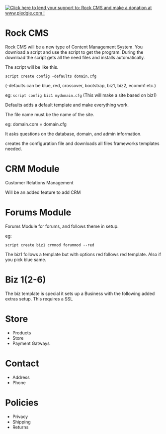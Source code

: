 <a href='http://www.pledgie.com/campaigns/21192'><img alt='Click here to lend your support to: Rock CMS and make a donation at www.pledgie.com !' src='http://www.pledgie.com/campaigns/21192.png?skin_name=chrome' border='0' /></a>

Rock CMS
========

Rock CMS will be a new type of Content Management System. You download a script and use the script to get the program. 
During the download the script gets all the need files and installs automatically.

The script will be like this.

<code>script create config -defaults domain.cfg</code>

(-defaults can be blue, red, crossover, bootstrap, biz1, biz2, ecomm1 etc.)

eg: 
<code>script config biz1 mydomain.cfg</code> (This will make a site based on biz1)

Defaults adds a default template and make everything work.

The file name must be the name of the site.

eg: domain.com = domain.cfg

It asks questions on the database, domain, and admin information.

creates the configuration file and downloads all files frameworks templates needed.


CRM Module
==========
Customer Relations Management

Will be an added feature to add CRM 



Forums Module
=============

Forums Module for forums, and follows theme in setup.

eg:

<code>script create biz1 crmmod forummod --red </code>

The biz1 follows a template but with options red follows red template. Also if you pick blue same.


Biz 1(2-6)
==========

The biz template is special it sets up a Business with the following added extras setup.
This requires a SSL 

# Store
* Products
* Store
* Payment Gatways

# Contact
* Address
* Phone

# Policies
* Privacy
* Shipping
* Returns

